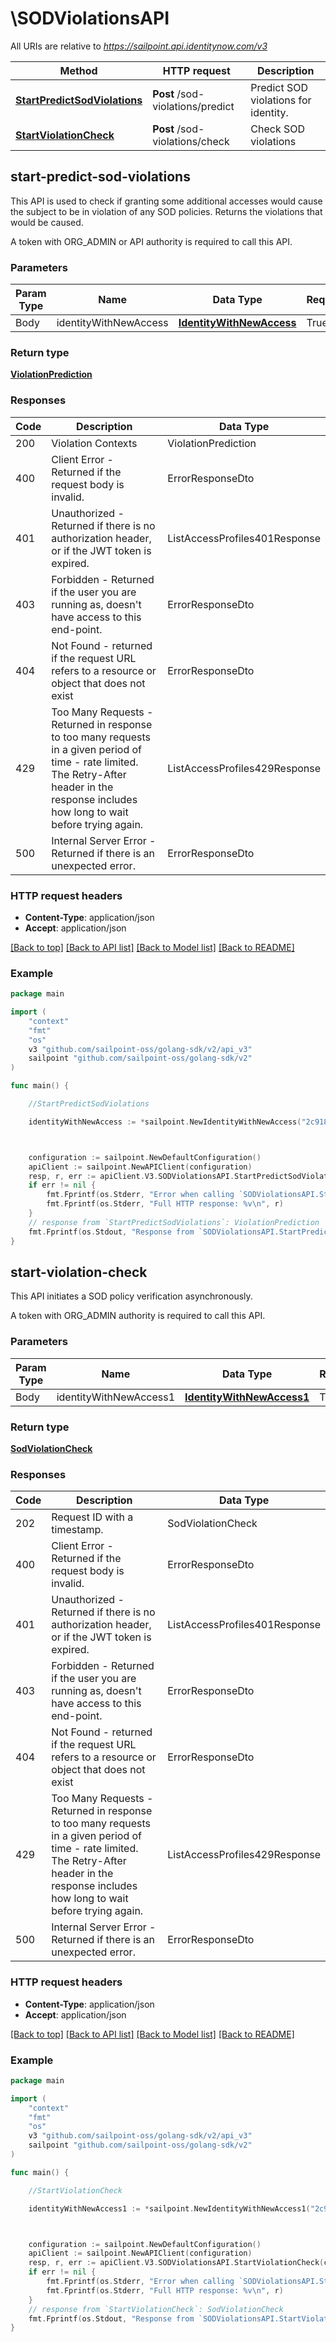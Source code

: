 # \SODViolationsAPI

All URIs are relative to *https://sailpoint.api.identitynow.com/v3*

Method | HTTP request | Description
------------- | ------------- | -------------
[**StartPredictSodViolations**](SODViolationsAPI.md#start-predict-sod-violations) | **Post** /sod-violations/predict | Predict SOD violations for identity.
[**StartViolationCheck**](SODViolationsAPI.md#start-violation-check) | **Post** /sod-violations/check | Check SOD violations



## start-predict-sod-violations


This API is used to check if granting some additional accesses would cause the subject to be in violation of any SOD policies. Returns the violations that would be caused.

A token with ORG_ADMIN or API authority is required to call this API.

### Parameters 
Param Type | Name | Data Type | Required  | Description
------------- | ------------- | ------------- | ------------- | ------------- 
 Body  | identityWithNewAccess | [**IdentityWithNewAccess**](IdentityWithNewAccess.md) | True  | 


### Return type

[**ViolationPrediction**](ViolationPrediction.md)

### Responses
Code | Description  | Data Type
------------- | ------------- | -------------
200 | Violation Contexts | ViolationPrediction
400 | Client Error - Returned if the request body is invalid. | ErrorResponseDto
401 | Unauthorized - Returned if there is no authorization header, or if the JWT token is expired. | ListAccessProfiles401Response
403 | Forbidden - Returned if the user you are running as, doesn&#39;t have access to this end-point. | ErrorResponseDto
404 | Not Found - returned if the request URL refers to a resource or object that does not exist | ErrorResponseDto
429 | Too Many Requests - Returned in response to too many requests in a given period of time - rate limited. The Retry-After header in the response includes how long to wait before trying again. | ListAccessProfiles429Response
500 | Internal Server Error - Returned if there is an unexpected error. | ErrorResponseDto


### HTTP request headers

- **Content-Type**: application/json
- **Accept**: application/json

[[Back to top]](#) [[Back to API list]](../README.md#documentation-for-api-endpoints)
[[Back to Model list]](../README.md#documentation-for-models)
[[Back to README]](../README.md)

### Example

```go
package main

import (
    "context"
    "fmt"
    "os"
    v3 "github.com/sailpoint-oss/golang-sdk/v2/api_v3"
    sailpoint "github.com/sailpoint-oss/golang-sdk/v2"
)

func main() {

    //StartPredictSodViolations

    identityWithNewAccess := *sailpoint.NewIdentityWithNewAccess("2c91808568c529c60168cca6f90c1313", []sailpoint.IdentityWithNewAccessAccessRefsInner{*sailpoint.NewIdentityWithNewAccessAccessRefsInner()})



    configuration := sailpoint.NewDefaultConfiguration()
    apiClient := sailpoint.NewAPIClient(configuration)
    resp, r, err := apiClient.V3.SODViolationsAPI.StartPredictSodViolations(context.Background()).IdentityWithNewAccess(identityWithNewAccess).Execute()
    if err != nil {
        fmt.Fprintf(os.Stderr, "Error when calling `SODViolationsAPI.StartPredictSodViolations``: %v\n", err)
        fmt.Fprintf(os.Stderr, "Full HTTP response: %v\n", r)
    }
    // response from `StartPredictSodViolations`: ViolationPrediction
    fmt.Fprintf(os.Stdout, "Response from `SODViolationsAPI.StartPredictSodViolations`: %v\n", resp)
}
```




## start-violation-check


This API initiates a SOD policy verification asynchronously.

A token with ORG_ADMIN authority is required to call this API.

### Parameters 
Param Type | Name | Data Type | Required  | Description
------------- | ------------- | ------------- | ------------- | ------------- 
 Body  | identityWithNewAccess1 | [**IdentityWithNewAccess1**](IdentityWithNewAccess1.md) | True  | 


### Return type

[**SodViolationCheck**](SodViolationCheck.md)

### Responses
Code | Description  | Data Type
------------- | ------------- | -------------
202 | Request ID with a timestamp. | SodViolationCheck
400 | Client Error - Returned if the request body is invalid. | ErrorResponseDto
401 | Unauthorized - Returned if there is no authorization header, or if the JWT token is expired. | ListAccessProfiles401Response
403 | Forbidden - Returned if the user you are running as, doesn&#39;t have access to this end-point. | ErrorResponseDto
404 | Not Found - returned if the request URL refers to a resource or object that does not exist | ErrorResponseDto
429 | Too Many Requests - Returned in response to too many requests in a given period of time - rate limited. The Retry-After header in the response includes how long to wait before trying again. | ListAccessProfiles429Response
500 | Internal Server Error - Returned if there is an unexpected error. | ErrorResponseDto


### HTTP request headers

- **Content-Type**: application/json
- **Accept**: application/json

[[Back to top]](#) [[Back to API list]](../README.md#documentation-for-api-endpoints)
[[Back to Model list]](../README.md#documentation-for-models)
[[Back to README]](../README.md)

### Example

```go
package main

import (
    "context"
    "fmt"
    "os"
    v3 "github.com/sailpoint-oss/golang-sdk/v2/api_v3"
    sailpoint "github.com/sailpoint-oss/golang-sdk/v2"
)

func main() {

    //StartViolationCheck

    identityWithNewAccess1 := *sailpoint.NewIdentityWithNewAccess1("2c91809050db617d0150e0bf3215385e", []sailpoint.EntitlementRef{*sailpoint.NewEntitlementRef()})



    configuration := sailpoint.NewDefaultConfiguration()
    apiClient := sailpoint.NewAPIClient(configuration)
    resp, r, err := apiClient.V3.SODViolationsAPI.StartViolationCheck(context.Background()).IdentityWithNewAccess1(identityWithNewAccess1).Execute()
    if err != nil {
        fmt.Fprintf(os.Stderr, "Error when calling `SODViolationsAPI.StartViolationCheck``: %v\n", err)
        fmt.Fprintf(os.Stderr, "Full HTTP response: %v\n", r)
    }
    // response from `StartViolationCheck`: SodViolationCheck
    fmt.Fprintf(os.Stdout, "Response from `SODViolationsAPI.StartViolationCheck`: %v\n", resp)
}
```



